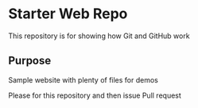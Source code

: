 # Starter Web Repo

This repository is for showing how Git and GitHub work

## Purpose

Sample website with plenty of files for demos

Please for this repository and then issue Pull request
